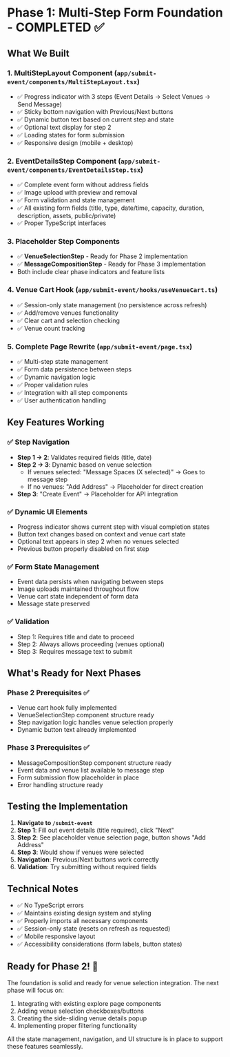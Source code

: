 # Phase 1: Multi-Step Form Foundation - COMPLETED ✅

## What We Built

### 1. **MultiStepLayout Component** (`app/submit-event/components/MultiStepLayout.tsx`)
- ✅ Progress indicator with 3 steps (Event Details → Select Venues → Send Message)
- ✅ Sticky bottom navigation with Previous/Next buttons
- ✅ Dynamic button text based on current step and state
- ✅ Optional text display for step 2
- ✅ Loading states for form submission
- ✅ Responsive design (mobile + desktop)

### 2. **EventDetailsStep Component** (`app/submit-event/components/EventDetailsStep.tsx`)
- ✅ Complete event form without address fields
- ✅ Image upload with preview and removal
- ✅ Form validation and state management
- ✅ All existing form fields (title, type, date/time, capacity, duration, description, assets, public/private)
- ✅ Proper TypeScript interfaces

### 3. **Placeholder Step Components**
- ✅ **VenueSelectionStep** - Ready for Phase 2 implementation
- ✅ **MessageCompositionStep** - Ready for Phase 3 implementation
- Both include clear phase indicators and feature lists

### 4. **Venue Cart Hook** (`app/submit-event/hooks/useVenueCart.ts`)
- ✅ Session-only state management (no persistence across refresh)
- ✅ Add/remove venues functionality
- ✅ Clear cart and selection checking
- ✅ Venue count tracking

### 5. **Complete Page Rewrite** (`app/submit-event/page.tsx`)
- ✅ Multi-step state management
- ✅ Form data persistence between steps
- ✅ Dynamic navigation logic
- ✅ Proper validation rules
- ✅ Integration with all step components
- ✅ User authentication handling

## Key Features Working

### ✅ **Step Navigation**
- **Step 1 → 2**: Validates required fields (title, date)
- **Step 2 → 3**: Dynamic based on venue selection
  - If venues selected: "Message Spaces (X selected)" → Goes to message step
  - If no venues: "Add Address" → Placeholder for direct creation
- **Step 3**: "Create Event" → Placeholder for API integration

### ✅ **Dynamic UI Elements**
- Progress indicator shows current step with visual completion states
- Button text changes based on context and venue cart state
- Optional text appears in step 2 when no venues selected
- Previous button properly disabled on first step

### ✅ **Form State Management**
- Event data persists when navigating between steps
- Image uploads maintained throughout flow
- Venue cart state independent of form data
- Message state preserved

### ✅ **Validation**
- Step 1: Requires title and date to proceed
- Step 2: Always allows proceeding (venues optional)
- Step 3: Requires message text to submit

## What's Ready for Next Phases

### **Phase 2 Prerequisites** ✅
- Venue cart hook fully implemented
- VenueSelectionStep component structure ready
- Step navigation logic handles venue selection properly
- Dynamic button text already implemented

### **Phase 3 Prerequisites** ✅
- MessageCompositionStep component structure ready
- Event data and venue list available to message step
- Form submission flow placeholder in place
- Error handling structure ready

## Testing the Implementation

1. **Navigate to `/submit-event`**
2. **Step 1**: Fill out event details (title required), click "Next"
3. **Step 2**: See placeholder venue selection page, button shows "Add Address"
4. **Step 3**: Would show if venues were selected
5. **Navigation**: Previous/Next buttons work correctly
6. **Validation**: Try submitting without required fields

## Technical Notes

- ✅ No TypeScript errors
- ✅ Maintains existing design system and styling
- ✅ Properly imports all necessary components
- ✅ Session-only state (resets on refresh as requested)
- ✅ Mobile responsive layout
- ✅ Accessibility considerations (form labels, button states)

## Ready for Phase 2! 🚀

The foundation is solid and ready for venue selection integration. The next phase will focus on:
1. Integrating with existing explore page components
2. Adding venue selection checkboxes/buttons  
3. Creating the side-sliding venue details popup
4. Implementing proper filtering functionality

All the state management, navigation, and UI structure is in place to support these features seamlessly. 